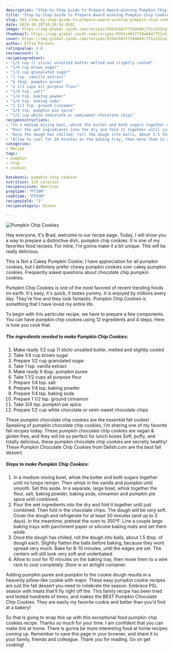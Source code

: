 ```yaml
---
description: "Step-by-Step Guide to Prepare Award-winning Pumpkin Chip Cookies"
title: "Step-by-Step Guide to Prepare Award-winning Pumpkin Chip Cookies"
slug: 341-step-by-step-guide-to-prepare-award-winning-pumpkin-chip-cookies
date: 2020-10-10T10:20:54.858Z
image: https://img-global.cpcdn.com/recipes/9354cb837739a684/751x532cq70/pumpkin-chip-cookies-recipe-main-photo.jpg
thumbnail: https://img-global.cpcdn.com/recipes/9354cb837739a684/751x532cq70/pumpkin-chip-cookies-recipe-main-photo.jpg
cover: https://img-global.cpcdn.com/recipes/9354cb837739a684/751x532cq70/pumpkin-chip-cookies-recipe-main-photo.jpg
author: Effie Parsons
ratingvalue: 4.8
reviewcount: 8
recipeingredient:
- "1/2 cup (1 stick) unsalted butter melted and slightly cooled"
- "1/4 cup brown sugar"
- "1/2 cup granulated sugar"
- "1 tsp. vanilla extract"
- "6 tbsp. pumpkin puree"
- "1 1/2 cups all purpose flour"
- "1/4 tsp. salt"
- "1/4 tsp. baking powder"
- "1/4 tsp. baking soda"
- "1 1/2 tsp. ground cinnamon"
- "3/4 tsp. pumpkin pie spice"
- "1/2 cup white chocolate or semisweet chocolate chips"
recipeinstructions:
- "In a medium mixing bowl, whisk the butter and both sugars together until no lumps remain. Then whisk in the vanilla and pumpkin until smooth. Set this aside. In a separate, large bowl, whisk together the flour, salt, baking powder, baking soda, cinnamon and pumpkin pie spice until combined."
- "Pour the wet ingredients into the dry and fold it together until just combined. Then fold in the chocolate chips. The dough will be very soft. Cover the dough and refrigerate for at least 30 minutes (and up to 3 days). In the meantime, preheat the oven to 350°F. Line a couple large baking trays with parchment paper or silicone baking mats and set them aside."
- "Once the dough has chilled, roll the dough into balls, about 1.5 tbsp. of dough each. Slightly flatten the balls before baking, because they wont spread very much. Bake for 8-10 minutes, until the edges are set. The centers will still look very soft and underbaked."
- "Allow to cool for 10 minutes on the baking tray, then move them to a wire rack to cool completely. Store in an airtight container."
categories:
- Recipe
tags:
- pumpkin
- chip
- cookies

katakunci: pumpkin chip cookies 
nutrition: 116 calories
recipecuisine: American
preptime: "PT30M"
cooktime: "PT45M"
recipeyield: "1"
recipecategory: Dinner

---
```



![Pumpkin Chip Cookies](https://img-global.cpcdn.com/recipes/9354cb837739a684/751x532cq70/pumpkin-chip-cookies-recipe-main-photo.jpg)

Hey everyone, it's Brad, welcome to our recipe page. Today, I will show you a way to prepare a distinctive dish, pumpkin chip cookies. It is one of my favorites food recipes. For mine, I'm gonna make it a bit unique. This will be really delicious.

This is Not a Cakey Pumpkin Cookie. I have appreciation for all pumpkin cookies, but I definitely prefer chewy pumpkin cookies over cakey pumpkin cookies. Frequently asked questions about chocolate chip pumpkin cookies.

Pumpkin Chip Cookies is one of the most favored of recent trending foods on earth. It's easy, it's quick, it tastes yummy. It is enjoyed by millions every day. They're fine and they look fantastic. Pumpkin Chip Cookies is something that I have loved my entire life.


To begin with this particular recipe, we have to prepare a few components. You can have pumpkin chip cookies using 12 ingredients and 4 steps. Here is how you cook that.

<!--inarticleads1-->

##### The ingredients needed to make Pumpkin Chip Cookies:

1. Make ready 1/2 cup (1 stick) unsalted butter, melted and slightly cooled
1. Take 1/4 cup brown sugar
1. Prepare 1/2 cup granulated sugar
1. Take 1 tsp. vanilla extract
1. Make ready 6 tbsp. pumpkin puree
1. Take 1 1/2 cups all purpose flour
1. Prepare 1/4 tsp. salt
1. Prepare 1/4 tsp. baking powder
1. Prepare 1/4 tsp. baking soda
1. Prepare 1 1/2 tsp. ground cinnamon
1. Take 3/4 tsp. pumpkin pie spice
1. Prepare 1/2 cup white chocolate or semi-sweet chocolate chips


These pumpkin chocolate chip cookies are the essential fall cookie! Speaking of pumpkin chocolate chip cookies, I&#39;m sharing one of my favorite fall recipes today. These pumpkin chocolate chip cookies are vegan &amp; gluten free, and they will be so perfect for lunch boxes Soft, puffy, and totally delicious, these pumpkin chocolate chip cookies are secretly healthy! These Pumpkin Chocolate Chip Cookies from Delish.com are the best fall dessert. 

<!--inarticleads2-->

##### Steps to make Pumpkin Chip Cookies:

1. In a medium mixing bowl, whisk the butter and both sugars together until no lumps remain. Then whisk in the vanilla and pumpkin until smooth. Set this aside. In a separate, large bowl, whisk together the flour, salt, baking powder, baking soda, cinnamon and pumpkin pie spice until combined.
1. Pour the wet ingredients into the dry and fold it together until just combined. Then fold in the chocolate chips. The dough will be very soft. Cover the dough and refrigerate for at least 30 minutes (and up to 3 days). In the meantime, preheat the oven to 350°F. Line a couple large baking trays with parchment paper or silicone baking mats and set them aside.
1. Once the dough has chilled, roll the dough into balls, about 1.5 tbsp. of dough each. Slightly flatten the balls before baking, because they wont spread very much. Bake for 8-10 minutes, until the edges are set. The centers will still look very soft and underbaked.
1. Allow to cool for 10 minutes on the baking tray, then move them to a wire rack to cool completely. Store in an airtight container.


Adding pumpkin puree and pumpkin to the cookie dough results in a heavenly pillow-like cookie with major. These easy pumpkin cookie recipes are just the fall dessert you need to celebrate the season. Embrace PSL season with treats that&#39;ll fly right off the. This family recipe has been tried and tested hundreds of times, and makes the BEST Pumpkin Chocolate Chip Cookies. They are easily my favorite cookie and better than you&#39;d find at a bakery! 

So that is going to wrap this up with this exceptional food pumpkin chip cookies recipe. Thanks so much for your time. I am confident that you can make this at home. There is gonna be more interesting food at home recipes coming up. Remember to save this page in your browser, and share it to your family, friends and colleague. Thank you for reading. Go on get cooking!
